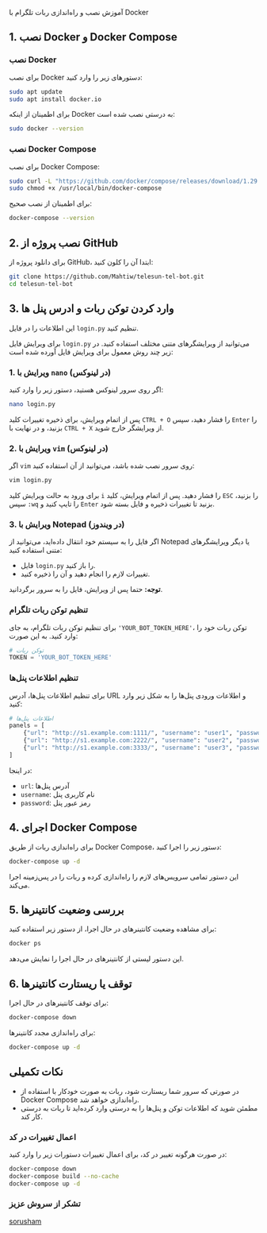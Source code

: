 

 آموزش نصب و راه‌اندازی ربات تلگرام با Docker

## 1. نصب Docker و Docker Compose

### نصب Docker
برای نصب Docker دستورهای زیر را وارد کنید:

```bash
sudo apt update
sudo apt install docker.io
```

برای اطمینان از اینکه Docker به درستی نصب شده است:

```bash
sudo docker --version
```

### نصب Docker Compose
برای نصب Docker Compose:

```bash
sudo curl -L "https://github.com/docker/compose/releases/download/1.29.2/docker-compose-$(uname -s)-$(uname -m)" -o /usr/local/bin/docker-compose
sudo chmod +x /usr/local/bin/docker-compose
```

برای اطمینان از نصب صحیح:

```bash
docker-compose --version
```

## 2. نصب پروژه از GitHub

برای دانلود پروژه از GitHub، ابتدا آن را کلون کنید:

```bash
git clone https://github.com/Mahtiw/telesun-tel-bot.git
cd telesun-tel-bot
```

## 3. وارد کردن توکن ربات و ادرس پنل ها
این اطلاعات را در فایل `login.py` تنظیم کنید.

برای ویرایش فایل `login.py` می‌توانید از ویرایشگرهای متنی مختلف استفاده کنید. در زیر چند روش معمول برای ویرایش فایل آورده شده است:

### 1. ویرایش با `nano` (در لینوکس)

اگر روی سرور لینوکس هستید، دستور زیر را وارد کنید:

```bash
nano login.py
```

پس از اتمام ویرایش، برای ذخیره تغییرات کلید `CTRL + O` را فشار دهید، سپس `Enter` را بزنید، و در نهایت با `CTRL + X` از ویرایشگر خارج شوید.

### 2. ویرایش با `vim` (در لینوکس)

اگر `vim` روی سرور نصب شده باشد، می‌توانید از آن استفاده کنید:

```bash
vim login.py
```

برای ورود به حالت ویرایش کلید `i` را فشار دهید. پس از اتمام ویرایش، کلید `ESC` را بزنید، سپس `:wq` را تایپ کنید و `Enter` بزنید تا تغییرات ذخیره و فایل بسته شود.

### 3. ویرایش با Notepad (در ویندوز)

اگر فایل را به سیستم خود انتقال داده‌اید، می‌توانید از Notepad یا دیگر ویرایشگرهای متنی استفاده کنید:

- فایل `login.py` را باز کنید.
- تغییرات لازم را انجام دهید و آن را ذخیره کنید.

**توجه:** حتما پس از ویرایش، فایل را به سرور برگردانید.

### تنظیم توکن ربات تلگرام

برای تنظیم توکن ربات تلگرام، به جای `'YOUR_BOT_TOKEN_HERE'`، توکن  ربات خود را وارد کنید. به این صورت:

```python
# توکن ربات
TOKEN = 'YOUR_BOT_TOKEN_HERE'
```

### تنظیم اطلاعات پنل‌ها

برای تنظیم اطلاعات پنل‌ها، آدرس URL و اطلاعات ورودی پنل‌ها را به شکل زیر وارد کنید:

```python
# اطلاعات پنل‌ها
panels = [
    {"url": "http://s1.example.com:1111/", "username": "user1", "password": "admin1"},
    {"url": "http://s1.example.com:2222/", "username": "user2", "password": "admin2"},
    {"url": "http://s1.example.com:3333/", "username": "user3", "password": "admin3"},
]
```

در اینجا:
- `url`: آدرس پنل‌ها
- `username`: نام کاربری پنل
- `password`: رمز عبور پنل


## 4. اجرای Docker Compose

برای راه‌اندازی ربات از طریق Docker Compose، دستور زیر را اجرا کنید:

```bash
docker-compose up -d
```

این دستور تمامی سرویس‌های لازم را راه‌اندازی کرده و ربات را در پس‌زمینه اجرا می‌کند.

## 5. بررسی وضعیت کانتینرها

برای مشاهده وضعیت کانتینرهای در حال اجرا، از دستور زیر استفاده کنید:

```bash
docker ps
```

این دستور لیستی از کانتینرهای در حال اجرا را نمایش می‌دهد.

## 6. توقف یا ریستارت کانتینرها

برای توقف کانتینرهای در حال اجرا:

```bash
docker-compose down
```

برای راه‌اندازی مجدد کانتینرها:

```bash
docker-compose up -d
```

## نکات تکمیلی

- در صورتی که سرور شما ریستارت شود، ربات به صورت خودکار با استفاده از Docker Compose راه‌اندازی خواهد شد.
- مطمئن شوید که اطلاعات توکن و پنل‌ها را به درستی وارد کرده‌اید تا ربات به درستی کار کند.

### اعمال تغییرات در کد
در صورت هرگونه تغییر در کد، برای اعمال تغییرات دستورات زیر را وارد کنید:

```bash
docker-compose down
docker-compose build --no-cache
docker-compose up -d
```

### تشکر از سروش عزیز
 [sorusham](https://github.com/sorusham)


